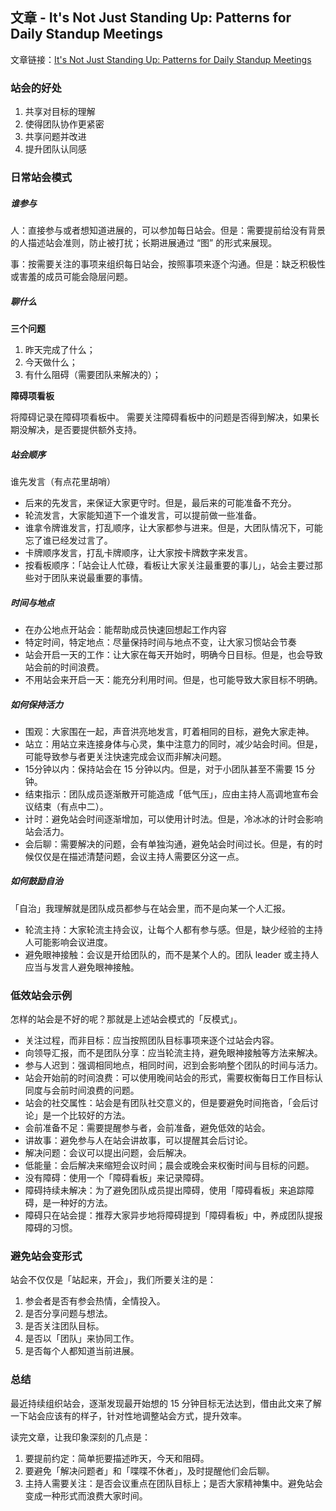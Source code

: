 ## 文章 - It's Not Just Standing Up: Patterns for Daily Standup Meetings


文章链接：[It's Not Just Standing Up: Patterns for Daily Standup Meetings](https://www.martinfowler.com/articles/itsNotJustStandingUp.html)


### 站会的好处

1. 共享对目标的理解
2. 使得团队协作更紧密
3. 共享问题并改进
4. 提升团队认同感



### 日常站会模式

##### 谁参与

人：直接参与或者想知道进展的，可以参加每日站会。但是：需要提前给没有背景的人描述站会准则，防止被打扰；长期进展通过 “图” 的形式来展现。

事：按需要关注的事项来组织每日站会，按照事项来逐个沟通。但是：缺乏积极性或害羞的成员可能会隐层问题。


##### 聊什么

**三个问题**

1. 昨天完成了什么；
2. 今天做什么；
3. 有什么阻碍（需要团队来解决的）；

**障碍项看板**

将障碍记录在障碍项看板中。
需要关注障碍看板中的问题是否得到解决，如果长期没解决，是否要提供额外支持。


##### 站会顺序

谁先发言（有点花里胡哨）

- 后来的先发言，来保证大家更守时。但是，最后来的可能准备不充分。
- 轮流发言，大家能知道下一个谁发言，可以提前做一些准备。
- 谁拿令牌谁发言，打乱顺序，让大家都参与进来。但是，大团队情况下，可能忘了谁已经发过言了。
- 卡牌顺序发言，打乱卡牌顺序，让大家按卡牌数字来发言。
- 按看板顺序：「站会让人忙碌，看板让大家关注最重要的事儿」，站会主要过那些对于团队来说最重要的事情。


##### 时间与地点

- 在办公地点开站会：能帮助成员快速回想起工作内容
- 特定时间，特定地点：尽量保持时间与地点不变，让大家习惯站会节奏
- 站会开启一天的工作：让大家在每天开始时，明确今日目标。但是，也会导致站会前的时间浪费。
- 不用站会来开启一天：能充分利用时间。但是，也可能导致大家目标不明确。


##### 如何保持活力

- 围观：大家围在一起，声音洪亮地发言，盯着相同的目标，避免大家走神。
- 站立：用站立来连接身体与心灵，集中注意力的同时，减少站会时间。但是，可能导致参与者更关注快速完成会议而非解决问题。
- 15分钟以内：保持站会在 15 分钟以内。但是，对于小团队甚至不需要 15 分钟。
- 结束指示：团队成员逐渐散开可能造成「低气压」，应由主持人高调地宣布会议结束（有点中二）。
- 计时：避免站会时间逐渐增加，可以使用计时法。但是，冷冰冰的计时会影响站会活力。
- 会后聊：需要解决的问题，会有单独沟通，避免站会时间过长。但是，有的时候仅仅是在描述清楚问题，会议主持人需要区分这一点。

##### 如何鼓励自治
「自治」我理解就是团队成员都参与在站会里，而不是向某一个人汇报。

- 轮流主持：大家轮流主持会议，让每个人都有参与感。但是，缺少经验的主持人可能影响会议进度。
- 避免眼神接触：会议是开给团队的，而不是某个人的。团队 leader 或主持人应当与发言人避免眼神接触。


### 低效站会示例

怎样的站会是不好的呢？那就是上述站会模式的「反模式」。

- 关注过程，而非目标：应当按照团队目标事项来逐个过站会内容。
- 向领导汇报，而不是团队分享：应当轮流主持，避免眼神接触等方法来解决。
- 参与人迟到：强调相同地点，相同时间，迟到会影响整个团队的时间与活力。
- 站会开始前的时间浪费：可以使用晚间站会的形式，需要权衡每日工作目标认同度与会前时间浪费的问题。
- 站会的社交属性：站会是有团队社交意义的，但是要避免时间拖沓，「会后讨论」是一个比较好的方法。
- 会前准备不足：需要提醒参与者，会前准备，避免低效的站会。
- 讲故事：避免参与人在站会讲故事，可以提醒其会后讨论。
- 解决问题：会议可以提出问题，会后解决。
- 低能量：会后解决来缩短会议时间；晨会或晚会来权衡时间与目标的问题。
- 没有障碍：使用一个「障碍看板」来记录障碍。
- 障碍持续未解决：为了避免团队成员提出障碍，使用「障碍看板」来追踪障碍，是一种好的方法。
- 障碍只在站会提：推荐大家异步地将障碍提到「障碍看板」中，养成团队提报障碍的习惯。



### 避免站会变形式

站会不仅仅是「站起来，开会」，我们所要关注的是：
1. 参会者是否有参会热情，全情投入。
2. 是否分享问题与想法。
3. 是否关注团队目标。
4. 是否以「团队」来协同工作。
5. 是否每个人都知道当前进展。



### 总结

最近持续组织站会，逐渐发现最开始想的 15 分钟目标无法达到，借由此文来了解一下站会应该有的样子，针对性地调整站会方式，提升效率。

读完文章，让我印象深刻的几点是：

1. 要提前约定：简单扼要描述昨天，今天和阻碍。
2. 要避免「解决问题者」和「喋喋不休者」，及时提醒他们会后聊。
3. 主持人需要关注：是否会议重点在团队目标上；是否大家精神集中。避免站会变成一种形式而浪费大家时间。
